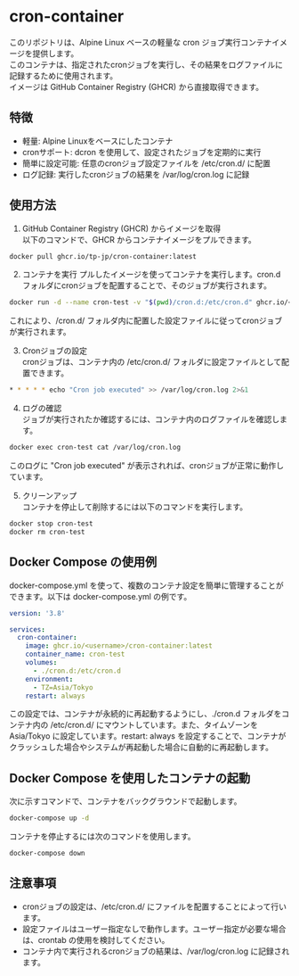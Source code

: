 # cron-container
このリポジトリは、Alpine Linux ベースの軽量な cron ジョブ実行コンテナイメージを提供します。  
このコンテナは、指定されたcronジョブを実行し、その結果をログファイルに記録するために使用されます。  
イメージは GitHub Container Registry (GHCR) から直接取得できます。

## 特徴
- 軽量: Alpine Linuxをベースにしたコンテナ
- cronサポート: dcron を使用して、設定されたジョブを定期的に実行
- 簡単に設定可能: 任意のcronジョブ設定ファイルを /etc/cron.d/ に配置
- ログ記録: 実行したcronジョブの結果を /var/log/cron.log に記録

## 使用方法
1. GitHub Container Registry (GHCR) からイメージを取得  
以下のコマンドで、GHCR からコンテナイメージをプルできます。
```bash
docker pull ghcr.io/tp-jp/cron-container:latest
```
2. コンテナを実行
プルしたイメージを使ってコンテナを実行します。cron.d フォルダにcronジョブを配置することで、そのジョブが実行されます。
```bash
docker run -d --name cron-test -v "$(pwd)/cron.d:/etc/cron.d" ghcr.io/<username>/cron-container:latest
```
これにより、/cron.d/ フォルダ内に配置した設定ファイルに従ってcronジョブが実行されます。  

3. Cronジョブの設定  
cronジョブは、コンテナ内の /etc/cron.d/ フォルダに設定ファイルとして配置できます。
```bash
* * * * * echo "Cron job executed" >> /var/log/cron.log 2>&1
```

4. ログの確認  
ジョブが実行されたか確認するには、コンテナ内のログファイルを確認します。
```bash
docker exec cron-test cat /var/log/cron.log
```
このログに "Cron job executed" が表示されれば、cronジョブが正常に動作しています。

5. クリーンアップ  
コンテナを停止して削除するには以下のコマンドを実行します。
```bash
docker stop cron-test
docker rm cron-test
```

## Docker Compose の使用例
docker-compose.yml を使って、複数のコンテナ設定を簡単に管理することができます。以下は docker-compose.yml の例です。
```yaml
version: '3.8'

services:
  cron-container:
    image: ghcr.io/<username>/cron-container:latest
    container_name: cron-test
    volumes:
      - ./cron.d:/etc/cron.d
    environment:
      - TZ=Asia/Tokyo
    restart: always
```
この設定では、コンテナが永続的に再起動するようにし、./cron.d フォルダをコンテナ内の /etc/cron.d/ にマウントしています。また、タイムゾーンを Asia/Tokyo に設定しています。restart: always を設定することで、コンテナがクラッシュした場合やシステムが再起動した場合に自動的に再起動します。

## Docker Compose を使用したコンテナの起動
次に示すコマンドで、コンテナをバックグラウンドで起動します。
```bash
docker-compose up -d
```

コンテナを停止するには次のコマンドを使用します。
```bash
docker-compose down
```

## 注意事項
- cronジョブの設定は、/etc/cron.d/ にファイルを配置することによって行います。
- 設定ファイルはユーザー指定なしで動作します。ユーザー指定が必要な場合は、crontab の使用を検討してください。
- コンテナ内で実行されるcronジョブの結果は、/var/log/cron.log に記録されます。
